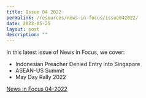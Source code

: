 ```yaml
---
title: Issue 04 2022
permalink: /resources/news-in-focus/issue042022/
date: 2022-05-25
layout: post
description: ""
---
```


In this latest issue of News in Focus, we cover:

* Indonesian Preacher Denied Entry into Singapore
* ASEAN-US Summit
* May Day Rally 2022

[News in Focus 04-2022](/files/news-in-focus/2022/News%20in%20Focus%2004-2022.pdf)